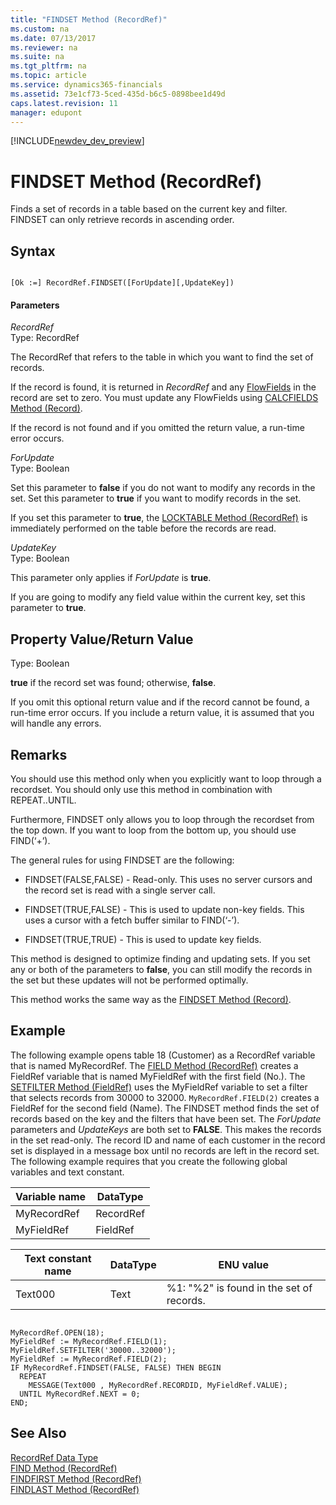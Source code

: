 ```yaml
---
title: "FINDSET Method (RecordRef)"
ms.custom: na
ms.date: 07/13/2017
ms.reviewer: na
ms.suite: na
ms.tgt_pltfrm: na
ms.topic: article
ms.service: dynamics365-financials
ms.assetid: 73e1cf73-5ced-435d-b6c5-0898bee1d49d
caps.latest.revision: 11
manager: edupont
---
```


[!INCLUDE[newdev_dev_preview](../includes/newdev_dev_preview.md)]

# FINDSET Method (RecordRef)
Finds a set of records in a table based on the current key and filter. FINDSET can only retrieve records in ascending order.  
  
## Syntax  
  
```  
  
[Ok :=] RecordRef.FINDSET([ForUpdate][,UpdateKey])  
```  
  
#### Parameters  
 *RecordRef*  
 Type: RecordRef  
  
 The RecordRef that refers to the table in which you want to find the set of records.  
  
 If the record is found, it is returned in *RecordRef* and any [FlowFields](../devenv-flowfields.md) in the record are set to zero. You must update any FlowFields using [CALCFIELDS Method \(Record\)](devenv-CALCFIELDS-Method-Record.md).  
  
 If the record is not found and if you omitted the return value, a run-time error occurs.  
  
 *ForUpdate*  
 Type: Boolean  
  
 Set this parameter to **false** if you do not want to modify any records in the set. Set this parameter to **true** if you want to modify records in the set.  
  
 If you set this parameter to **true**, the [LOCKTABLE Method \(RecordRef\)](devenv-LOCKTABLE-Method-RecordRef.md) is immediately performed on the table before the records are read.  
  
 *UpdateKey*  
 Type: Boolean  
  
 This parameter only applies if *ForUpdate* is **true**.  
  
 If you are going to modify any field value within the current key, set this parameter to **true**.  
  
## Property Value/Return Value  
 Type: Boolean  
  
 **true** if the record set was found; otherwise, **false**.  
  
 If you omit this optional return value and if the record cannot be found, a run-time error occurs. If you include a return value, it is assumed that you will handle any errors.  
  
## Remarks  
 You should use this method only when you explicitly want to loop through a recordset. You should only use this method in combination with REPEAT..UNTIL.  
  
 Furthermore, FINDSET only allows you to loop through the recordset from the top down. If you want to loop from the bottom up, you should use FIND\(‘+’\).  
  
 The general rules for using FINDSET are the following:  
  
-   FINDSET\(FALSE,FALSE\) - Read-only. This uses no server cursors and the record set is read with a single server call.  
  
-   FINDSET\(TRUE,FALSE\) - This is used to update non-key fields. This uses a cursor with a fetch buffer similar to FIND\(‘-’\).  
  
-   FINDSET\(TRUE,TRUE\) - This is used to update key fields.  
  
 This method is designed to optimize finding and updating sets. If you set any or both of the parameters to **false**, you can still modify the records in the set but these updates will not be performed optimally.  
  
 This method works the same way as the [FINDSET Method \(Record\)](devenv-FINDSET-Method-Record.md).  
  
## Example  
 The following example opens table 18 \(Customer\) as a RecordRef variable that is named MyRecordRef. The [FIELD Method \(RecordRef\)](devenv-FIELD-Method-RecordRef.md) creates a FieldRef variable that is named MyFieldRef with the first field \(No.\). The [SETFILTER Method \(FieldRef\)](devenv-SETFILTER-Method-FieldRef.md) uses the MyFieldRef variable to set a filter that selects records from 30000 to 32000. `MyRecordRef.FIELD(2)` creates a FieldRef for the second field \(Name\). The FINDSET method finds the set of records based on the key and the filters that have been set. The *ForUpdate* parameters and *UpdateKeys* are both set to **FALSE**. This makes the records in the set read-only. The record ID and name of each customer in the record set is displayed in a message box until no records are left in the record set. The following example requires that you create the following global variables and text constant.  
  
|Variable name|DataType|  
|-------------------|--------------|  
|MyRecordRef|RecordRef|  
|MyFieldRef|FieldRef|  
  
|Text constant name|DataType|ENU value|  
|------------------------|--------------|---------------|  
|Text000|Text|%1: "%2" is found in the set of records.|  
  
```  
  
MyRecordRef.OPEN(18);  
MyFieldRef := MyRecordRef.FIELD(1);  
MyFieldRef.SETFILTER('30000..32000');  
MyFieldRef := MyRecordRef.FIELD(2);  
IF MyRecordRef.FINDSET(FALSE, FALSE) THEN BEGIN  
  REPEAT  
    MESSAGE(Text000 , MyRecordRef.RECORDID, MyFieldRef.VALUE);  
  UNTIL MyRecordRef.NEXT = 0;  
END;  
```  
  
## See Also  
 [RecordRef Data Type](../datatypes/devenv-RecordRef-Data-Type.md)   
 [FIND Method \(RecordRef\)](devenv-FIND-Method-RecordRef.md)   
 [FINDFIRST Method \(RecordRef\)](devenv-FINDFIRST-Method-RecordRef.md)   
 [FINDLAST Method \(RecordRef\)](devenv-FINDLAST-Method-RecordRef.md)